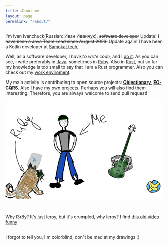 ```yaml
---
title: About me
layout: page
permalink: "/about/"
---
```


I'm Ivan Ivanchuck(Russian: Иван Иванчук), ~~software developer~~ Update! ~~I have been a Java Team Lead since August 2023.~~ Update again! I have been a Kotlin developer at [Samokat.tech.](https://samokat.tech/)

Well, as a software developer, I _have to write code_, and I [do it](https://github.com/l3r8yJ). As you can see, I write preferably in [Java](https://en.wikipedia.org/wiki/Java_(programming_language)), sometimes in [Ruby](https://en.wikipedia.org/wiki/Ruby_(programming_language)). Also in [Rust](https://en.wikipedia.org/wiki/Rust_(programming_language)), but so far my knowledge is too small to say that I am a Rust programmer. Also you can check out my [work enviroment](/2023/02/21/my-work-environment).

My main activity is contributing to open source projects: [**Objectionary**](https://github.com/objectionary), [**EO-CQRS**](https://github.com/eo-cqrs). Also I have my own [projects](/pets/). Perhaps you will also find them interesting. Therefore, you are always welcome to send pull request!
<br/>

![pic](/assets/images/about.png)

<br/>

Why l3r8y? It's just leroy, but it's crumpled, why leroy? 
I find [this old video funny](https://youtu.be/mLyOj_QD4a4?t=85)

<br/>
I forgot to tell you, I'm colorblind, don't be mad at my drawings ;)
